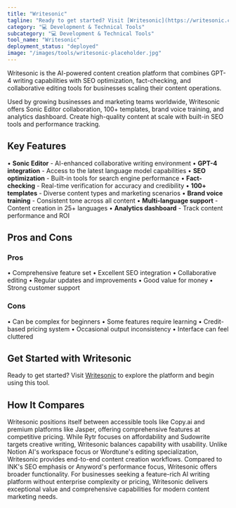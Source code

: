 ```yaml
---
title: "Writesonic"
tagline: "Ready to get started? Visit [Writesonic](https://writesonic.com) to explore the platform and begin using this tool...."
category: "💻 Development & Technical Tools"
subcategory: "💻 Development & Technical Tools"
tool_name: "Writesonic"
deployment_status: "deployed"
image: "/images/tools/writesonic-placeholder.jpg"
---
```

Writesonic is the AI-powered content creation platform that combines GPT-4 writing capabilities with SEO optimization, fact-checking, and collaborative editing tools for businesses scaling their content operations.

Used by growing businesses and marketing teams worldwide, Writesonic offers Sonic Editor collaboration, 100+ templates, brand voice training, and analytics dashboard. Create high-quality content at scale with built-in SEO tools and performance tracking.

## Key Features

• **Sonic Editor** - AI-enhanced collaborative writing environment
• **GPT-4 integration** - Access to the latest language model capabilities
• **SEO optimization** - Built-in tools for search engine performance
• **Fact-checking** - Real-time verification for accuracy and credibility
• **100+ templates** - Diverse content types and marketing scenarios
• **Brand voice training** - Consistent tone across all content
• **Multi-language support** - Content creation in 25+ languages
• **Analytics dashboard** - Track content performance and ROI

## Pros and Cons

### Pros
• Comprehensive feature set
• Excellent SEO integration
• Collaborative editing
• Regular updates and improvements
• Good value for money
• Strong customer support

### Cons
• Can be complex for beginners
• Some features require learning
• Credit-based pricing system
• Occasional output inconsistency
• Interface can feel cluttered

## Get Started with Writesonic

Ready to get started? Visit [Writesonic](https://writesonic.com) to explore the platform and begin using this tool.

## How It Compares

Writesonic positions itself between accessible tools like Copy.ai and premium platforms like Jasper, offering comprehensive features at competitive pricing. While Rytr focuses on affordability and Sudowrite targets creative writing, Writesonic balances capability with usability. Unlike Notion AI's workspace focus or Wordtune's editing specialization, Writesonic provides end-to-end content creation workflows. Compared to INK's SEO emphasis or Anyword's performance focus, Writesonic offers broader functionality. For businesses seeking a feature-rich AI writing platform without enterprise complexity or pricing, Writesonic delivers exceptional value and comprehensive capabilities for modern content marketing needs.